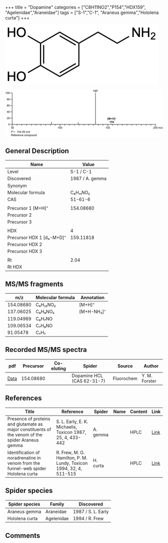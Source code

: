 +++
title = "Dopamine"
categories = ["C8H11NO2","P154","HDX159",
"Agelenidae","Araneidae"]
tags = ["S-1","C-1",
"Araneus gemma","Hololena curta"]
+++

![](/img/Dopamine.png)

![](/img_MSMS/154_Dopamine.png)

## General Description

| Name                      | Value           |
|---------------------------|-----------------|
| Level                     | S-1 / C-1               |
| Discovered                | 1987 / A. gemma |
| Synonym                   |                 |
| Molecular formula         | C₈H₁₁NO₂        |
| CAS                       | 51-61-6         |
|                           |                 |
| Precursor 1 [M+H]⁺        | 154.08680       |
| Precursor 2               |                 |
| Precursor 3               |                 |
|                           |                 |
| HDX                       | 4               |
| Precursor HDX 1 [d₄-M+D]⁺ | 159.11818       |
| Precursor HDX 2           |                 |
| Precursor HDX 3           |                 |
|                           |                 |
| Rt                        | 2.04            |
| Rt HDX                    |                 |

## MS/MS fragments

| m/z       | Molecular formula | Annotation |
|-----------|-------------------|------------|
| 154.08680 | C₈H₁₂NO₂          | [M+H]⁺     |
| 137.06025 | C₈H₉NO₂           | [M+H-NH₃]⁺ |
| 119.04969 | C₈H₇NO            |            |
| 109.06534 | C₇H₉NO            |            |
| 91.05478  | C₇H₇              |            |

## Recorded MS/MS spectra

| pdf                                | Precursor | Co-eluting | Spider                     | Source     | Author        |
|------------------------------------|-----------|------------|----------------------------|------------|---------------|
| [Data](/pdf/154_Dopamine_2-04.pdf) | 154.08680 |            | Dopamine HCL (CAS 62-31-7) | Fluorochem | Y. M. Forster |

## References

| Title                                                                                             | Reference                                                          | Spider   | Name | Content | Link                                         |
|---------------------------------------------------------------------------------------------------|--------------------------------------------------------------------|----------|------|---------|----------------------------------------------|
| Presence of proteins and glutamate as major constituents of the venom of the spider Araneus gemma | S. L. Early, E. K. Michaelis, Toxicon 1987, 25, 4, 433-442         | A. gemma |      | HPLC    | [Link](https://doi.org/10.1016/0041-0101(87)90077-8) |
| Identification of noradrenaline in venom from the funnel-web spider Hololena curta                | R. Frew, M. G. Hamilton, P. M. Lundy, Toxicon 1994, 32, 4, 511-515 | H. curta |      | HPLC    | [Link](https://doi.org/10.1016/0041-0101(94)90303-4) |

## Spider species

| Spider species | Family     | Discovered         |
|----------------|------------|--------------------|
| Araneus gemma  | Araneidae  | 1987 / S. L. Early |
| Hololena curta | Agelenidae | 1994 / R. Frew     |

## Comments